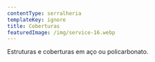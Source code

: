 ```yaml
---
contentType: serralheria
templateKey: ignore
title: Coberturas
featuredImage: /img/service-16.webp
---
```

Estruturas e coberturas em aço ou policarbonato.